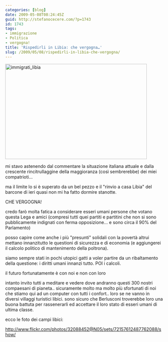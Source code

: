 ```yaml
---
categories: [blog]
date: 2009-05-08T08:24:45Z
guid: http://stefanocecere.com/?p=1743
id: 1743
tags:
- immigrazione
- Politica
- vergogna!
title: 'Rispedirli in Libia: che vergogna…'
slug: /2009/05/08/rispedirli-in-libia-che-vergogna/
---
```


<img class="aligncenter size-full wp-image-1745" title="immigrati_libia" src="http://stefanocecere.com/wp-content/uploads/sites/3/2009/05/immigrati_libia.jpg" alt="immigrati_libia" width="450" height="302" srcset="http://stefanocecere.com/wp-content/uploads/sites/3/2009/05/immigrati_libia.jpg 450w, http://stefanocecere.com/wp-content/uploads/sites/3/2009/05/immigrati_libia-300x201.jpg 300w" sizes="(max-width: 450px) 100vw, 450px" />

mi stavo astenendo dal commentare la situazione italiana attuale e dalla crescente rincitrullaggine della maggioranza (così sembrerebbe) dei miei compatrioti…
  
ma il limite lo si è superato da un bel pezzo e il "rinvio a casa Libia" del barcone di ieri quasi non mi ha fatto dormire stanotte.

CHE VERGOGNA!

credo farò molta fatica a considerare esseri umani persone che votano questa Lega e amici (compresi tutti quei partiti e partitini che non si sono pubblicamente indignati con ferma opposizione… e sono circa il 90% del Parlamento)

posso capire come anche i più "presunti" solidali con la povertà altrui mettano innanzitutto le questioni di sicurezza e di economia (e aggiungerei il calcolo politico di mantenimento della poltrona).
  
siamo sempre stati in pochi utopici gatti a voler partire da un ribaltamento della questione: i diritti umani innanzi tutto. POI i calcoli.

il futuro fortunatamente è con noi e non con loro

intanto invito tutti a meditare e vedere dove andranno questi 300 nostri compaesani di pianeta.. sicuramente molto ma molto più sfortunati di noi che stiamo qui ad un computer con tutti i confort.. loro se ne vanno in diversi villaggi turistici libici. sono sicuro che Berlusconi troverebbe loro una buona battuta per rassenerarli ed accettare il loro stato di esseri umani di ultima classe.

ecco le foto dei campi libici:
  
<http://www.flickr.com/photos/32088452@N05/sets/72157612487762088/show/>